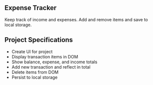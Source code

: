 ## Expense Tracker

Keep track of income and expenses. Add and remove items and save to local storage.

## Project Specifications

- Create UI for project
- Display transaction items in DOM
- Show balance, expense, and income totals
- Add new transaction and reflect in total
- Delete items from DOM
- Persist to local storage